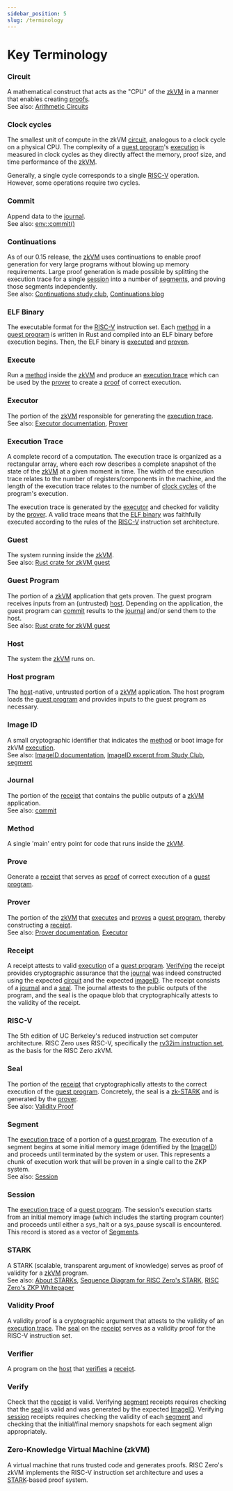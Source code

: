 ```yaml
---
sidebar_position: 5
slug: /terminology
---
```


# Key Terminology

### Circuit

[circuit]: #circuit
[Arithmetic Circuits]: /reference-docs/about-arithmetic-circuits

A mathematical construct that acts as the "CPU" of the [zkVM] in a manner that enables creating [proofs]. <br/>
See also: [Arithmetic Circuits]

### Clock cycles

[clock cycles]: #clock-cycles

The smallest unit of compute in the zkVM [circuit], analogous to a clock cycle on a physical CPU. The complexity of a [guest program]'s [execution] is measured in clock cycles as they directly affect the memory, proof size, and time performance of the [zkVM].

Generally, a single cycle corresponds to a single [RISC-V] operation. However, some operations require two cycles.

### Commit

[commit]: #commit
[env::commit()]: https://docs.rs/risc0-zkvm/*/risc0_zkvm/guest/env/fn.commit.html

Append data to the [journal]. <br/>
See also: [env::commit()]

### Continuations

[Continuations study club]: https://www.youtube.com/watch?v=v4HIwaqmIxk&list=PLcPzhUaCxlCirUkJY0ltpjdtzWcz5U_6y&index=1
[Continuations blog]: https://www.risczero.com/news/continuations

As of our 0.15 release, the [zkVM] uses continuations to enable proof generation for very large programs without blowing up memory requirements.
Large proof generation is made possible by splitting the execution trace for a single [session] into a number of [segments], and proving those segments independently. <br/>
See also: [Continuations study club], [Continuations blog]

### ELF Binary

[ELF binary]: #elf-binary

The executable format for the [RISC-V] instruction set.
Each [method] in a [guest program] is written in Rust and compiled into an ELF binary before execution begins. Then, the ELF binary is [executed] and [proven].

### Execute

[execute]: #execute
[executes]: #execute
[execution]: #execute

Run a [method] inside the [zkVM] and produce an [execution trace] which can be used by the [prover] to create a [proof] of correct execution.

### Executor

[executed]: #executor
[executor]: #executor
[Executor documentation]: https://docs.rs/risc0-zkvm/*/risc0_zkvm/struct.Executor.html

The portion of the [zkVM] responsible for generating the [execution trace]. <br/>
See also: [Executor documentation], [Prover]

### Execution Trace

[execution trace]: #execution-trace

A complete record of a computation.
The execution trace is organized as a rectangular array, where each row describes a complete snapshot of the state of the [zkVM] at a given moment in time.
The width of the execution trace relates to the number of registers/components in the machine, and the length of the execution trace relates to the number of [clock cycles] of the program's execution.

The execution trace is generated by the [executor] and checked for validity by the [prover].
A valid trace means that the [ELF binary] was faithfully executed according to the rules of the [RISC-V] instruction set architecture.

### Guest

The system running inside the [zkVM]. <br/>
See also: [Rust crate for zkVM guest]

### Guest Program

[guest program]: #guest-program

The portion of a [zkVM] application that gets proven.
The guest program receives inputs from an (untrusted) [host].
Depending on the application, the guest program can [commit] results to the [journal] and/or send them to the host. <br/>
See also: [Rust crate for zkVM guest]

### Host

[host]: #host

The system the [zkVM] runs on.

### Host program

The [host]-native, untrusted portion of a [zkVM] application.
The host program loads the [guest program] and provides inputs to the guest program as necessary.

### Image ID

[imageID]: #image-id

A small cryptographic identifier that indicates the [method] or boot image for zkVM [execution]. <br/>
See also: [ImageID documentation], [ImageID excerpt from Study Club], [segment]

### Journal

[journal]: #journal

The portion of the [receipt] that contains the public outputs of a [zkVM] application. <br/>
See also: [commit]

### Method

[method]: #method

A single 'main' entry point for code that runs inside the [zkVM].

### Prove

[prove]: #prove
[proves]: #prove

Generate a [receipt] that serves as [proof] of correct execution of a [guest program].

### Prover

[proven]: #prover
[prover]: #prover
[Prover documentation]: https://docs.rs/risc0-zkvm/*/risc0_zkvm/trait.Prover.html

The portion of the [zkVM] that [executes] and [proves] a [guest program], thereby constructing a [receipt]. <br/>
See also: [Prover documentation], [Executor]

### Receipt

[receipt]: #receipt

A receipt attests to valid [execution] of a [guest program]. [Verifying] the receipt provides cryptographic assurance that the [journal] was indeed constructed using the expected [circuit] and the expected [imageID].
The receipt consists of a [journal] and a [seal].
The journal attests to the public outputs of the program, and
the seal is the opaque blob that cryptographically attests to the validity of the receipt.

### RISC-V

[RISC-V]: #risc-v

The 5th edition of UC Berkeley's reduced instruction set computer architecture.
RISC Zero uses RISC-V, specifically the [rv32im instruction set](https://riscv.org/wp-content/uploads/2019/12/riscv-spec-20191213.pdf), as the basis for the RISC Zero zkVM.

### Seal

[seal]: #seal

The portion of the [receipt] that cryptographically attests to the correct execution of the [guest program]. Concretely, the seal is a [zk-STARK] and is generated by the [prover]. <br/>
See also: [Validity Proof]

### Segment

[Segment]: #segment
[Segments]: #segment

The [execution trace] of a portion of a [guest program].
The execution of a segment begins at some initial memory image (identified by the [ImageID]) and proceeds until terminated by the system or user.
This represents a chunk of execution work that will be proven in a single call to the ZKP system. <br/>
See also: [Session]

### Session

[session]: #session

The [execution trace] of a [guest program].
The session's execution starts from an initial memory image (which includes the starting program counter) and proceeds until either a sys_halt or a sys_pause syscall is encountered.
This record is stored as a vector of [Segments].

### STARK

[STARK]: #stark
[zk-stark]: #stark

A STARK (scalable, transparent argument of knowledge) serves as proof of validity for a [zkVM] program. <br/>
See also: [About STARKs], [Sequence Diagram for RISC Zero's STARK], [RISC Zero's ZKP Whitepaper]

### Validity Proof

[proof]: #validity-proof
[proofs]: #validity-proof
[validity proof]: #validity-proof

A validity proof is a cryptographic argument that attests to the validity of an [execution trace].
The [seal] on the [receipt] serves as a validity proof for the RISC-V instruction set.

### Verifier

A program on the [host] that [verifies] a [receipt].

### Verify

[verifying]: #verify
[verifies]: #verify

Check that the [receipt] is valid.
Verifying [segment] receipts requires checking that the [seal] is valid and was generated by the expected [ImageID].
Verifying [session] receipts requires checking the validity of each [segment] and checking that the initial/final memory snapshots for each segment align appropriately.

### Zero-Knowledge Virtual Machine (zkVM)

[zkVM]: #zero-knowledge-virtual-machine-zkvm

A virtual machine that runs trusted code and generates proofs.
RISC Zero's zkVM implements the RISC-V instruction set architecture and uses a [STARK]-based proof system.

[About STARKs]: ./reference-docs/about-starks.md
[ImageID documentation]: https://docs.rs/risc0-zkvm/*/risc0_zkvm/struct.SystemState.html
[ImageID excerpt from Study Club]: https://www.youtube.com/watch?v=QwzrBHHkzFE&list=PLcPzhUaCxlCirUkJY0ltpjdtzWcz5U_6y&index=4
[RISC Zero's ZKP Whitepaper]: https://risczero.com/proof-system-in-detail.pdf
[Rust crate for zkVM guest]: https://docs.rs/risc0-zkvm/*/risc0_zkvm/guest
[Sequence Diagram for RISC Zero's STARK]: ./proof-system/proof-system-sequence-diagram.md
